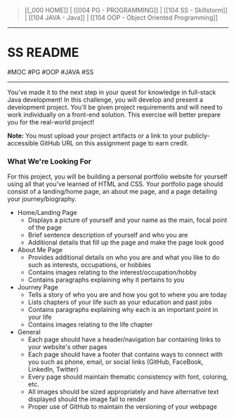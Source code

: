 > [[_000 HOME]] | [[004 PG - PROGRAMMING]] | [[104 SS - Skillstorm]] | [[104 JAVA - Java]] | [[104 OOP - Object Oriented Programming]]
---
# SS README
#MOC #PG #OOP #JAVA #SS 

--- 

You’ve made it to the next step in your quest for knowledge in full-stack Java development! In this challenge, you will develop and present a development project. You'll be given project requirements and will need to work individually on a front-end solution. This exercise will better prepare you for the real-world project!

**Note:** You must upload your project artifacts or a link to your publicly-accessible GitHub URL on this assignment page to earn credit.

### What We're Looking For

For this project, you will be building a personal portfolio website for yourself using all that you've learned of HTML and CSS. Your portfolio page should consist of a landing/home page, an about me page, and a page detailing your journey/biography.

-   Home/Landing Page
    -   Displays a picture of yourself and your name as the main, focal point of the page
    -   Brief sentence description of yourself and who you are
    -   Additional details that fill up the page and make the page look good
-   About Me Page
    -   Provides additional details on who you are and what you like to do such as interests, occupations, or hobbies
    -   Contains images relating to the interest/occupation/hobby
    -   Contains paragraphs explaining why it pertains to you
-   Journey Page
    -   Tells a story of who you are and how you got to where you are today
    -   Lists chapters of your life such as your education and past jobs
    -   Contains paragraphs explaining why each is an important point in your life
    -   Contains images relating to the life chapter
-   General
    -   Each page should have a header/navigation bar containing links to your website's other pages
    -   Each page should have a footer that contains ways to connect with you such as phone, email, or social links (GitHub, FaceBook, LinkedIn, Twitter)
    -   Every page should maintain thematic consistency with font, coloring, etc.
    -   All images should be sized appropriately and have alternative text displayed should the image fail to render
    -   Proper use of GitHub to maintain the versioning of your webpage